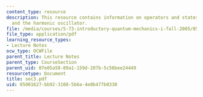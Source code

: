 ```yaml
---
content_type: resource
description: This resource contains information on operators and states in real space,
  and the harmonic oscillator.
file: /media/courses/5-73-introductory-quantum-mechanics-i-fall-2005/05001627bb9231085b6a4e0b477b0330_sec3.pdf
file_type: application/pdf
learning_resource_types:
- Lecture Notes
ocw_type: OCWFile
parent_title: Lecture Notes
parent_type: CourseSection
parent_uid: 07e05a58-89a1-159d-207b-5c56bee24449
resourcetype: Document
title: sec3.pdf
uid: 05001627-bb92-3108-5b6a-4e0b477b0330
---
```

